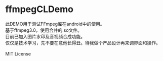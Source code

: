 # ffmpegCLDemo
此DEMO用于测试FFmpeg库在android中的使用。<br>
基于ffmpeg3.0，使用合并的.so文件。<br>
目前已加入图片水印及音视频合成功能。<br>
仅仅是技术学习，先不要在意他长得丑。待我做个产品设计再来调界面和操作。
<br><br>
MIT License
